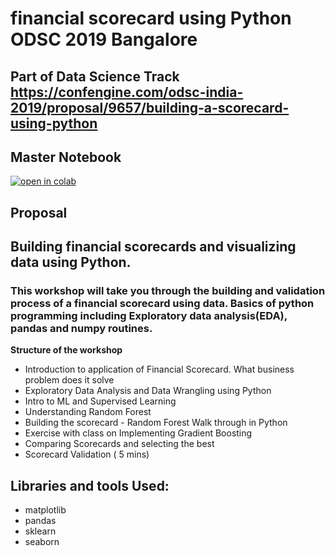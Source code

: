 # financial scorecard using Python ODSC 2019 Bangalore 
## Part of Data Science Track https://confengine.com/odsc-india-2019/proposal/9657/building-a-scorecard-using-python
## Master Notebook
[![open in colab](https://colab.research.google.com/assets/colab-badge.svg)](https://colab.research.google.com/github/kavitablockyto/ScorecardODSC/)

## Proposal

## Building financial scorecards and visualizing data using Python. 
### This workshop will take you through the building and validation process of a financial scorecard using data. Basics of python programming including Exploratory data analysis(EDA), pandas and numpy routines.


**Structure of the workshop**

*  Introduction to application of Financial Scorecard. What business problem does it solve 
*  Exploratory Data Analysis and Data Wrangling using Python 
*  Intro to ML and Supervised Learning 
* Understanding Random Forest 
* Building the scorecard - Random Forest Walk through in Python 
* Exercise with class on Implementing Gradient Boosting  
* Comparing Scorecards and selecting the best 
* Scorecard Validation ( 5 mins)

## Libraries and tools Used:
*  matplotlib
*  pandas
*  sklearn
* seaborn

